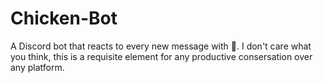 # Chicken-Bot
A Discord bot that reacts to every new message with 🐔. I don't care what you think, this is a requisite element for any productive consersation over any platform.
